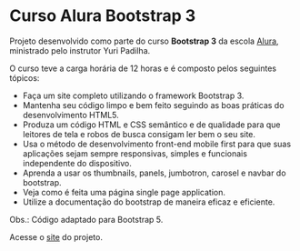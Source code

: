 # Curso Alura Bootstrap 3

<p>Projeto desenvolvido como parte do curso <b>Bootstrap 3</b> da escola <a href="https://www.alura.com.br/">Alura</a>, ministrado pelo instrutor Yuri Padilha.</p>
<p>O curso teve a carga horária de 12 horas e é composto pelos seguintes tópicos:</p>
<ul>
<li>Faça um site completo utilizando o framework Bootstrap 3.</li>
<li>Mantenha seu código limpo e bem feito seguindo as boas práticas do desenvolvimento HTML5.</li>
<li>Produza um código HTML e CSS semântico e de qualidade para que leitores de tela e robos de busca consigam ler bem o seu site.</li>
<li>Usa o método de desenvolvimento front-end mobile first para que suas aplicações sejam sempre responsivas, simples e funcionais independente do dispositivo.</li>
<li>Aprenda a usar os thumbnails, panels, jumbotron, carosel e navbar do bootstrap.</li>
<li>Veja como é feita uma página single page application.</li>
<li>Utilize a documentação do bootstrap de maneira eficaz e eficiente.</li>
</ul>
<p>Obs.: Código adaptado para Bootstrap 5.</p>
<p>Acesse o <a href="https://mardemor.github.io/alura-bootstrap3/" target="_blank">site</a> do projeto.<p>
